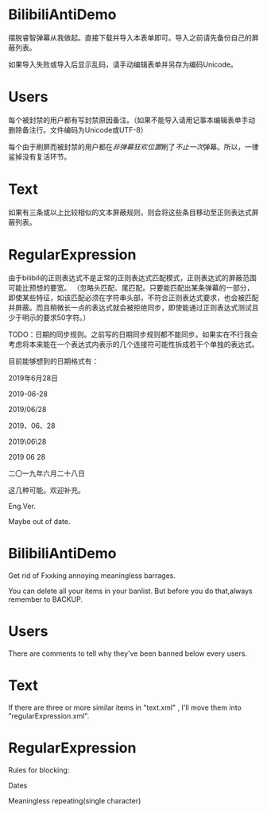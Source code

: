 
# BilibiliAntiDemo

摆脱睿智弹幕从我做起。直接下载并导入本表单即可。导入之前请先备份自己的屏蔽列表。

如果导入失败或导入后显示乱码，请手动编辑表单并另存为编码Unicode。

# Users

每个被封禁的用户都有写封禁原因备注。（如果不能导入请用记事本编辑表单手动删除备注行。文件编码为Unicode或UTF-8）

每个由于刷屏而被封禁的用户都在*非弹幕狂欢位置*刷了*不止一次*弹幕。所以，一律鲨掉没有复活环节。

# Text

如果有三条或以上比较相似的文本屏蔽规则，则会将这些条目移动至正则表达式屏蔽列表。

# RegularExpression

由于bilibili的正则表达式不是正常的正则表达式匹配模式，正则表达式的屏蔽范围可能比预想的要宽。
（忽略头匹配、尾匹配。只要能匹配出某条弹幕的一部分，即使某些特征，如该匹配必须在字符串头部，不符合正则表达式要求，也会被匹配并屏蔽。而且稍微长一点的表达式就会被拒绝同步，即使能通过正则表达式测试且少于明示的要求50字符。）

TODO：日期的同步规则。之前写的日期同步规则都不能同步。如果实在不行我会考虑将本来能在一个表达式内表示的几个连接符可能性拆成若干个单独的表达式。

目前能够想到的日期格式有：

2019年6月28日

2019-06-28

2019/06/28

2019、06、28

2019\06\28

2019 06 28

二〇一九年六月二十八日

这几种可能。欢迎补充。


Eng.Ver.

Maybe out of date.


# BilibiliAntiDemo

Get rid of Fxxking annoying meaningless barrages.

You can delete all your items in your banlist. But before you do that,always remember to BACKUP.

# Users

There are comments to tell why they've been banned below every users.

# Text

If there are three or more similar items in "text.xml" , I'll move them into "regularExpression.xml".

# RegularExpression

Rules for blocking:

Dates

Meaningless repeating(single character)

